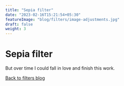 ```yaml
---
title: "Sepia filter"
date: "2023-02-16T15:21:54+05:30"
featureImage: "blog/filters/image-adjustments.jpg"
draft: false
weight: 3
---
```


# Sepia filter

But over time I could fall in love and finish this work.

[Back to filters blog](/blog/filters)
